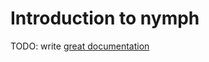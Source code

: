 # Introduction to nymph

TODO: write [great documentation](http://jacobian.org/writing/great-documentation/what-to-write/)
